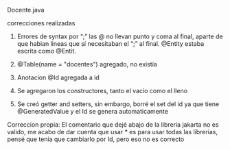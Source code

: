 Docente.java

correcciones realizadas 

1. Errores de syntax por “;” las @ no llevan punto y coma al final, aparte de que habian lineas que sí necesitaban el “;” al final.  @Entity estaba escrita como @Entit. 

2. @Table(name = "docentes") agregado, no existía

3. Anotacion @Id agregada a id 

4. Se agregaron los constructores, tanto el vacío como el lleno

5. Se creó getter and setters, sin embargo, borré el set del id ya que tiene @GeneratedValue y el Id se genera automaticamente


Correccion propia: El comentario que dejé abajo de la libreria jakarta no es valido, me acabo de dar cuenta que usar * es para usar todas las librerias, pensé que tenia que cambiarlo por Id, pero eso no es correcto
